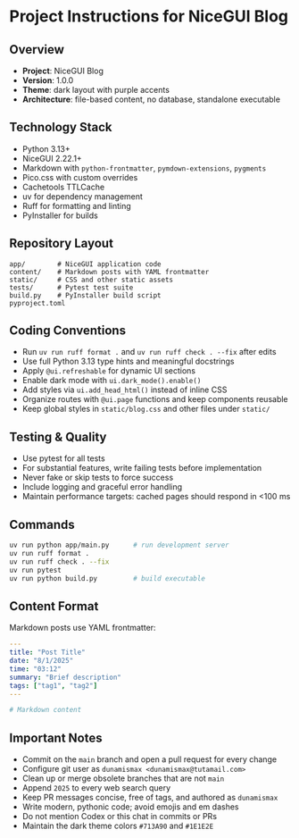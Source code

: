 # Project Instructions for NiceGUI Blog

## Overview

- **Project**: NiceGUI Blog
- **Version**: 1.0.0
- **Theme**: dark layout with purple accents
- **Architecture**: file-based content, no database, standalone executable

## Technology Stack

- Python 3.13+
- NiceGUI 2.22.1+
- Markdown with `python-frontmatter`, `pymdown-extensions`, `pygments`
- Pico.css with custom overrides
- Cachetools TTLCache
- uv for dependency management
- Ruff for formatting and linting
- PyInstaller for builds

## Repository Layout

```
app/        # NiceGUI application code
content/    # Markdown posts with YAML frontmatter
static/     # CSS and other static assets
tests/      # Pytest test suite
build.py    # PyInstaller build script
pyproject.toml
```

## Coding Conventions

- Run `uv run ruff format .` and `uv run ruff check . --fix` after edits
- Use full Python 3.13 type hints and meaningful docstrings
- Apply `@ui.refreshable` for dynamic UI sections
- Enable dark mode with `ui.dark_mode().enable()`
- Add styles via `ui.add_head_html()` instead of inline CSS
- Organize routes with `@ui.page` functions and keep components reusable
- Keep global styles in `static/blog.css` and other files under `static/`

## Testing & Quality

- Use pytest for all tests
- For substantial features, write failing tests before implementation
- Never fake or skip tests to force success
- Include logging and graceful error handling
- Maintain performance targets: cached pages should respond in <100 ms

## Commands

```bash
uv run python app/main.py      # run development server
uv run ruff format .
uv run ruff check . --fix
uv run pytest
uv run python build.py         # build executable
```

## Content Format

Markdown posts use YAML frontmatter:

```yaml
---
title: "Post Title"
date: "8/1/2025"
time: "03:12"
summary: "Brief description"
tags: ["tag1", "tag2"]
---

# Markdown content
```

## Important Notes

- Commit on the `main` branch and open a pull request for every change
- Configure git user as `dunamismax <dunamismax@tutamail.com>`
- Clean up or merge obsolete branches that are not `main`
- Append `2025` to every web search query
- Keep PR messages concise, free of tags, and authored as `dunamismax`
- Write modern, pythonic code; avoid emojis and em dashes
- Do not mention Codex or this chat in commits or PRs
- Maintain the dark theme colors `#713A90` and `#1E1E2E`
